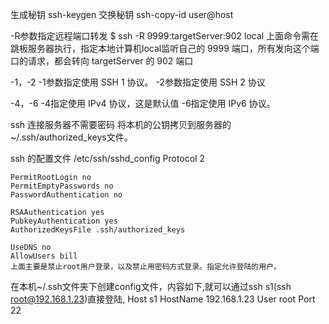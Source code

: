 生成秘钥 ssh-keygen
交换秘钥 ssh-copy-id user@host

-R参数指定远程端口转发
    $ ssh -R 9999:targetServer:902 local
    上面命令需在跳板服务器执行，指定本地计算机local监听自己的 9999 端口，所有发向这个端口的请求，都会转向 targetServer 的 902 端口


-1，-2
    -1参数指定使用 SSH 1 协议。
    -2参数指定使用 SSH 2 协议

-4，-6
    -4指定使用 IPv4 协议，这是默认值
    -6指定使用 IPv6 协议。



 ssh 连接服务器不需要密码 
	将本机的公钥拷贝到服务器的~/.ssh/authorized_keys文件。

ssh 的配置文件 /etc/ssh/sshd_config
	Protocol 2

	PermitRootLogin no
	PermitEmptyPasswords no
	PasswordAuthentication no
	
	RSAAuthentication yes
	PubkeyAuthentication yes
	AuthorizedKeysFile .ssh/authorized_keys
	
	UseDNS no
	AllowUsers bill
	上面主要是禁止root用户登录，以及禁止用密码方式登录。指定允许登陆的用户。



在本机~/.ssh文件夹下创建config文件，内容如下,就可以通过ssh s1(ssh root@192.168.1.23)直接登陆,
	Host s1
	HostName 192.168.1.23
	User root
	Port 22
